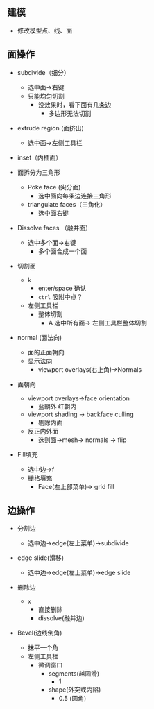 ## 建模
+ 修改模型点、线、面


## 面操作

+ subdivide（细分）
    + 选中面->右键
    + 只能均匀切割
        + 没效果时，看下面有几条边
            + 多边形无法切割    

+ extrude region (面挤出)
    + 选中面->左侧工具栏

+ inset（内插面）


+ 面拆分为三角形
    + Poke face (尖分面)
        + 选中面向每条边连接三角形
    + triangulate faces（三角化）
        + 选中面右键

+ Dissolve faces （融并面）
    + 选中多个面->右键
        + 多个面合成一个面


+ 切割面
    + `k`
        + enter/space 确认
        + `ctrl` 吸附中点？
    + 左侧工具栏
        + 整体切割
            + A 选中所有面-> 左侧工具栏整体切割

+ normal (面法向)
    + 面的正面朝向
    + 显示法向
        + viewport overlays(右上角)->Normals

+ 面朝向
    + viewport overlays->face orientation
        + 蓝朝外 红朝内
    + viewport shading -> backface culling
        + 剔除内面
    + 反正内外面
        + 选则面->mesh-> normals -> flip

+ Fill填充
    + 选中边->f
    + 栅格填充
        + Face(左上部菜单)->  grid fill


## 边操作
+ 分割边
    + 选中边->edge(左上菜单)->subdivide

+ edge slide(滑移)
    + 选中边->edge(左上菜单)->edge slide

+ 删除边
    + `x`
        + 直接删除
        + dissolve(融并边)

+ Bevel(边线倒角)
    + 抹平一个角
    + 左侧工具栏
        + 微调窗口
            + segments(越圆滑)
                + 1
            + shape(外突或内陷)
                + 0.5 (圆角)